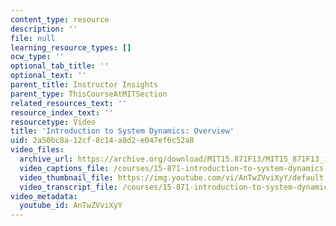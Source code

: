 ```yaml
---
content_type: resource
description: ''
file: null
learning_resource_types: []
ocw_type: ''
optional_tab_title: ''
optional_text: ''
parent_title: Instructor Insights
parent_type: ThisCourseAtMITSection
related_resources_text: ''
resource_index_text: ''
resourcetype: Video
title: 'Introduction to System Dynamics: Overview'
uid: 2a50bc8a-12cf-8c14-a8d2-e047ef6c52a8
video_files:
  archive_url: https://archive.org/download/MIT15.871F13/MIT15_871F13_intro_300k.mp4
  video_captions_file: /courses/15-871-introduction-to-system-dynamics-fall-2013/6f46a61fc8da5f1b84664126424b02b3_AnTwZVviXyY.vtt
  video_thumbnail_file: https://img.youtube.com/vi/AnTwZVviXyY/default.jpg
  video_transcript_file: /courses/15-871-introduction-to-system-dynamics-fall-2013/e0261866c8bdf3b7529cdbe6b2469569_AnTwZVviXyY.pdf
video_metadata:
  youtube_id: AnTwZVviXyY
---
```

